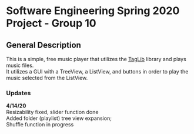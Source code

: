 # Software Engineering Spring 2020 Project - Group 10


## General Description
This is a simple, free music player that utilizes the [TagLib](https://taglib.org/) library and plays music files.  
It utilizes a GUI with a TreeView, a ListView, and buttons in order to play the music selected from the ListView.

### Updates
**4/14/20**  
Resizability fixed, slider function done  
Added folder (playlist) tree view expansion;  
Shuffle function in progress  
